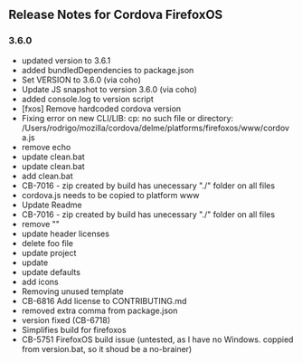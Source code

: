 <!--
#
# Licensed to the Apache Software Foundation (ASF) under one
# or more contributor license agreements.  See the NOTICE file
# distributed with this work for additional information
# regarding copyright ownership.  The ASF licenses this file
# to you under the Apache License, Version 2.0 (the
# "License"); you may not use this file except in compliance
# with the License.  You may obtain a copy of the License at
#
# http://www.apache.org/licenses/LICENSE-2.0
#
# Unless required by applicable law or agreed to in writing,
# software distributed under the License is distributed on an
# "AS IS" BASIS, WITHOUT WARRANTIES OR CONDITIONS OF ANY
#  KIND, either express or implied.  See the License for the
# specific language governing permissions and limitations
# under the License.
#
-->
## Release Notes for Cordova FirefoxOS ##

### 3.6.0 ###

* updated version to 3.6.1
* added bundledDependencies to package.json
* Set VERSION to 3.6.0 (via coho)
* Update JS snapshot to version 3.6.0 (via coho)
* added console.log to version script
* [fxos] Remove hardcoded cordova version
* Fixing error on new CLI/LIB: cp: no such file or directory: /Users/rodrigo/mozilla/cordova/delme/platforms/firefoxos/www/cordova.js
* remove echo
* update clean.bat
* update clean.bat
* add clean.bat
* CB-7016 - zip created by build has unecessary "./" folder on all files
* cordova.js needs to be copied to platform www
* Update Readme
* CB-7016 - zip created by build has unecessary "./" folder on all files
* remove "<!-- and -->"
* update header licenses
* delete foo file
* update project
* update
* update defaults
* add icons
* Removing unused template
* CB-6816 Add license to CONTRIBUTING.md
* removed extra comma from package.json
* version fixed (CB-6718)
* Simplifies build for firefoxos
* CB-5751 FirefoxOS build issue (untested, as I have no Windows. coppied from version.bat, so it shoud be a no-brainer)
